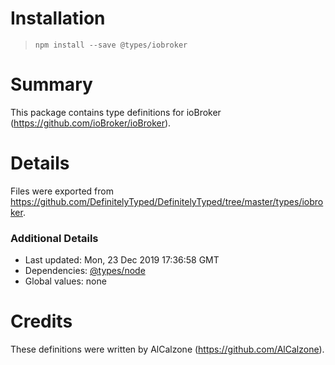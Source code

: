 # Installation
> `npm install --save @types/iobroker`

# Summary
This package contains type definitions for ioBroker (https://github.com/ioBroker/ioBroker).

# Details
Files were exported from https://github.com/DefinitelyTyped/DefinitelyTyped/tree/master/types/iobroker.

### Additional Details
 * Last updated: Mon, 23 Dec 2019 17:36:58 GMT
 * Dependencies: [@types/node](https://npmjs.com/package/@types/node)
 * Global values: none

# Credits
These definitions were written by AlCalzone (https://github.com/AlCalzone).

